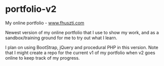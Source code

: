 # portfolio-v2
My online portfolio - www.fhuszti.com

Newest version of my online portfolio that I use to show my work, and as a sandbox/training ground for me to try out what I learn.

I plan on using BootStrap, jQuery and procedural PHP in this version.
Note that I might create a repo for the current v1 of my portfolio when v2 goes online to keep track of my progress.
